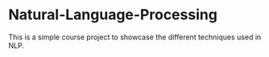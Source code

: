 # Natural-Language-Processing

This is a simple course project to showcase the different techniques used in NLP.
